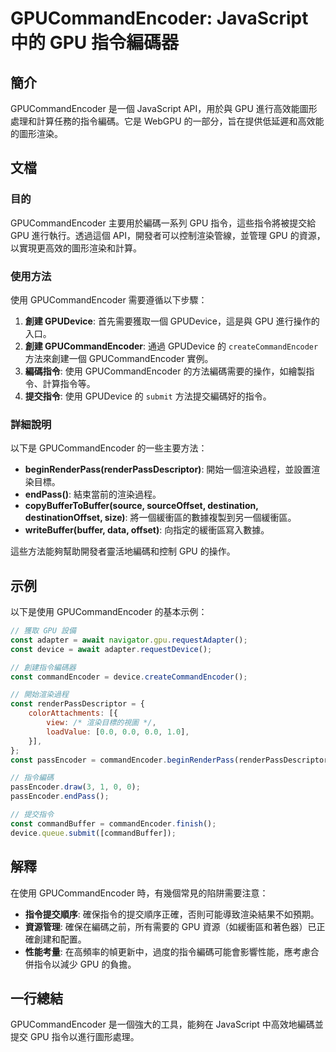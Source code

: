 <!--
Meta Description: # GPUCommandEncoder: JavaScript 中的 GPU 指令編碼器 ## 簡介 GPUCommandEncoder 是一個 JavaScript API，用於與 GPU 進行高效能圖形處理和計算任務的指令編碼。它是 WebGPU 的一部分，旨在提供低延遲和高效能的圖形渲染。 #...
Meta Keywords: gpu, gpucommandencoder, const, javascript, gpudevice
-->

# GPUCommandEncoder: JavaScript 中的 GPU 指令編碼器

## 簡介
GPUCommandEncoder 是一個 JavaScript API，用於與 GPU 進行高效能圖形處理和計算任務的指令編碼。它是 WebGPU 的一部分，旨在提供低延遲和高效能的圖形渲染。

## 文檔
### 目的
GPUCommandEncoder 主要用於編碼一系列 GPU 指令，這些指令將被提交給 GPU 進行執行。透過這個 API，開發者可以控制渲染管線，並管理 GPU 的資源，以實現更高效的圖形渲染和計算。

### 使用方法
使用 GPUCommandEncoder 需要遵循以下步驟：

1. **創建 GPUDevice**: 首先需要獲取一個 GPUDevice，這是與 GPU 進行操作的入口。
2. **創建 GPUCommandEncoder**: 通過 GPUDevice 的 `createCommandEncoder` 方法來創建一個 GPUCommandEncoder 實例。
3. **編碼指令**: 使用 GPUCommandEncoder 的方法編碼需要的操作，如繪製指令、計算指令等。
4. **提交指令**: 使用 GPUDevice 的 `submit` 方法提交編碼好的指令。

### 詳細說明
以下是 GPUCommandEncoder 的一些主要方法：

- **beginRenderPass(renderPassDescriptor)**: 開始一個渲染過程，並設置渲染目標。
- **endPass()**: 結束當前的渲染過程。
- **copyBufferToBuffer(source, sourceOffset, destination, destinationOffset, size)**: 將一個緩衝區的數據複製到另一個緩衝區。
- **writeBuffer(buffer, data, offset)**: 向指定的緩衝區寫入數據。

這些方法能夠幫助開發者靈活地編碼和控制 GPU 的操作。

## 示例
以下是使用 GPUCommandEncoder 的基本示例：

```javascript
// 獲取 GPU 設備
const adapter = await navigator.gpu.requestAdapter();
const device = await adapter.requestDevice();

// 創建指令編碼器
const commandEncoder = device.createCommandEncoder();

// 開始渲染過程
const renderPassDescriptor = {
    colorAttachments: [{
        view: /* 渲染目標的視圖 */,
        loadValue: [0.0, 0.0, 0.0, 1.0],
    }],
};
const passEncoder = commandEncoder.beginRenderPass(renderPassDescriptor);

// 指令編碼
passEncoder.draw(3, 1, 0, 0);
passEncoder.endPass();

// 提交指令
const commandBuffer = commandEncoder.finish();
device.queue.submit([commandBuffer]);
```

## 解釋
在使用 GPUCommandEncoder 時，有幾個常見的陷阱需要注意：

- **指令提交順序**: 確保指令的提交順序正確，否則可能導致渲染結果不如預期。
- **資源管理**: 確保在編碼之前，所有需要的 GPU 資源（如緩衝區和著色器）已正確創建和配置。
- **性能考量**: 在高頻率的幀更新中，過度的指令編碼可能會影響性能，應考慮合併指令以減少 GPU 的負擔。

## 一行總結
GPUCommandEncoder 是一個強大的工具，能夠在 JavaScript 中高效地編碼並提交 GPU 指令以進行圖形處理。